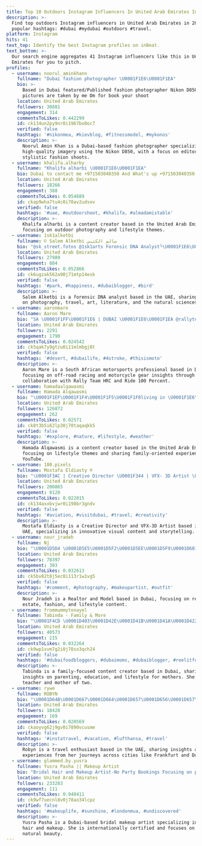 ```yaml
---
title: Top 10 Outdoors Instagram Influencers In United Arab Emirates In 2024
description: >-
  Find top outdoors Instagram influencers in United Arab Emirates in 2024. Most
  popular hashtags: #dubai #mydubai #outdoors #travel.
platform: Instagram
hits: 41
text_top: Identify the best Instagram profiles on inBeat.
text_bottom: >-
  Our search engine aggregates 41 Instagram influencers like this in United Arab
  Emirates for you to pitch.
profiles:
  - username: noorul_aminkhann
    fullname: "Dubai fashion photographer \U0001F1E6\U0001F1EA"
    bio: >-
      Based in Dubai featured/Published fashion photographer Nikon D850. All
      pictures are taken by me Dm for book your shoot
    location: United Arab Emirates
    followers: 30881
    engagement: 314
    commentsToLikes: 0.442299
    id: ck134un2py9nr0i1967bo0oc7
    verified: false
    hashtags: '#nikonmea, #kievblog, #fitnessmodel, #mykonos'
    description: >-
      Noorul Amin Khan is a Dubai-based fashion photographer specializing in
      high-quality imagery using the Nikon D850, with a focus on editorial and
      stylistic fashion shoots.
  - username: khalifa.alharby
    fullname: "Khalifa alharbi \U0001F1E6\U0001F1EA"
    bio: Dubai to contact me +971503040350 And What's up +971503040350
    location: United Arab Emirates
    followers: 18266
    engagement: 388
    commentsToLikes: 0.054689
    id: ckap9wha7tu4c0i78av2udsov
    verified: false
    hashtags: '#uae, #outdoorshoot, #khalifa, #almadamistable'
    description: >-
      Khalifa alharbi is a content creator based in the United Arab Emirates,
      focusing on outdoor photography and lifestyle themes.
  - username: 1sk1alketbi
    fullname: © Salem Alketbi سالم الكتبي
    bio: "@sk_street.fotos @1sk1arts Forensic DNA Analyst╰\U0001F1E6\U0001F1EA\U0001F1EC\U0001F1E7\U0001F1EE\U0001F1F9 #Dubai \U0001F46E‍♂️ \U0001F4CDINTERESTS 〰️ Photography》Traveling》Art》Literature》Sports》Biology》Nature》Psychology"
    location: United Arab Emirates
    followers: 27989
    engagement: 804
    commentsToLikes: 0.052866
    id: ck6ugzak562a90j71mtp14esk
    verified: false
    hashtags: '#park, #happiness, #dubaiblogger, #bird'
    description: >-
      Salem Alketbi is a forensic DNA analyst based in the UAE, sharing insights
      on photography, travel, art, literature, and the natural sciences.
  - username: aaronmare
    fullname: Aaron Mare
    bio: "SA \U0001F1FF\U0001F1E6 | DUBAI \U0001F1E6\U0001F1EA @rallyteamhrc | @ride100percent |"
    location: United Arab Emirates
    followers: 2291
    engagement: 1790
    commentsToLikes: 0.024542
    id: ck5qak7y9gtzu0i11mlmbgj8t
    verified: false
    hashtags: '#desert, #dubailife, #4stroke, #thisismoto'
    description: >-
      Aaron Mare is a South African motorsports professional based in Dubai,
      focusing on off-road racing and motorcycle gear insights through his
      collaboration with Rally Team HRC and Ride 100 Percent.
  - username: hamadaalqawasmi
    fullname: Hamada Alqawasmi
    bio: "\U0001F1EF\U0001F1F4\U0001F1F5\U0001F1F8living in \U0001F1E6\U0001F1EA Snap\U0001F47B: hamadaa1989 @nareemanfawzy \U0001F48D❤️ @muhra.alqawasmi \U0001F47C❤️ \U0001F3A5قناتنا على اليوتيوب \U0001F447+ 100k"
    location: United Arab Emirates
    followers: 126872
    engagement: 262
    commentsToLikes: 0.02571
    id: ck8t3b5i62lp30j78taqaqkk5
    verified: false
    hashtags: '#explore, #nature, #lifestyle, #weather'
    description: >-
      Hamada Alqawasmi is a content creator based in the United Arab Emirates,
      focusing on lifestyle themes and sharing family-oriented experiences on
      YouTube.
  - username: 100.pixels
    fullname: Mostafa Eldiasty ®
    bio: "\U0001F3AC | Creative Director \U0001F344 | VFX- 3D Artist \U0001F4E7 | Mostafa@100pixels.me ✨ | SOCIALS ⤵️"
    location: United Arab Emirates
    followers: 200865
    engagement: 8128
    commentsToLikes: 0.022015
    id: ck134axxbvjwr0i198br3gndv
    verified: false
    hashtags: '#aviation, #visitdubai, #travel, #creativity'
    description: >-
      Mostafa Eldiasty is a Creative Director and VFX-3D Artist based in the
      UAE, specializing in innovative visual content and storytelling.
  - username: nour_jradeh
    fullname: Nj
    bio: "\U0001D5D4 \U0001D5E5\U0001D5F2\U0001D5EE\U0001D5F9\U0001D601\U0001D5FC\U0001D5FF, \U0001D5D4 \U0001D5E0\U0001D5FC\U0001D5F1\U0001D5F2\U0001D5F9 & \U0001D5EE \U0001D5F9\U0001D5FC\U0001D601 \U0001D601\U0001D5FC \U0001D5F0\U0001D5FC\U0001D5FA\U0001D5F2 \U0001F4CDDUBAI"
    location: United Arab Emirates
    followers: 78397
    engagement: 303
    commentsToLikes: 0.032613
    id: ck5bv82t8j5ec0i113r1w1vg5
    verified: false
    hashtags: '#comment, #photography, #makeupartist, #outfit'
    description: >-
      Nour Jradeh is a Realtor and Model based in Dubai, focusing on real
      estate, fashion, and lifestyle content.
  - username: frommummytonayel
    fullname: Tabinda - Family & More
    bio: "\U0001F4CD \U0001D403\U0001D42E\U0001D41B\U0001D41A\U0001D422 •All thing \U0001D5D9\U0001D5EE\U0001D5FA\U0001D5F6\U0001D5F9\U0001D606 friendly • •Mum to 2- Teacher in Dubai•"
    location: United Arab Emirates
    followers: 40573
    engagement: 215
    commentsToLikes: 0.032264
    id: ck9wp1xvm7g2i0j78so3qch24
    verified: false
    hashtags: '#dubaifoodbloggers, #dubaimoms, #dubaiblogger, #reelitfeelit'
    description: >-
      Tabinda is a family-focused content creator based in Dubai, sharing
      insights on parenting, education, and lifestyle for mothers. She is a
      teacher and mother of two.
  - username: rywe
    fullname: ROBYN
    bio: "\U0001D64B\U0001D667\U0001D664\U0001D657\U0001D656\U0001D657\U0001D661\U0001D66E \U0001D668\U0001D664\U0001D662\U0001D65A\U0001D66C\U0001D65D\U0001D65A\U0001D667\U0001D65A \U0001D664\U0001D663 \U0001D656 \U0001D665\U0001D661\U0001D656\U0001D663\U0001D65A Frankfurt • Dubai"
    location: United Arab Emirates
    followers: 18428
    engagement: 169
    commentsToLikes: 0.020569
    id: ckaoyvg62j9gv0i7890vcusme
    verified: false
    hashtags: '#instatravel, #vacation, #lufthansa, #travel'
    description: >-
      Robyn is a travel enthusiast based in the UAE, sharing insights and
      experiences from her journeys across cities like Frankfurt and Dubai.
  - username: glammed.by.yusra
    fullname: Yusra Pasha || Makeup Artist
    bio: "Bridal Hair and Makeup Artist-No Party Bookings Focusing on prettier side of life ✨ Internationally Certified MUA \U0001F4CD Dubai \U0001F1E6\U0001F1EA DM for bookings \U0001F495"
    location: United Arab Emirates
    followers: 233283
    engagement: 111
    commentsToLikes: 0.040411
    id: ck9wf7uecnl8v0j78ao34lcpz
    verified: false
    hashtags: '#makeuplife, #sunshine, #londonmua, #undiscovered'
    description: >-
      Yusra Pasha is a Dubai-based bridal makeup artist specializing in elegant
      hair and makeup. She is internationally certified and focuses on enhancing
      natural beauty.
---
```


